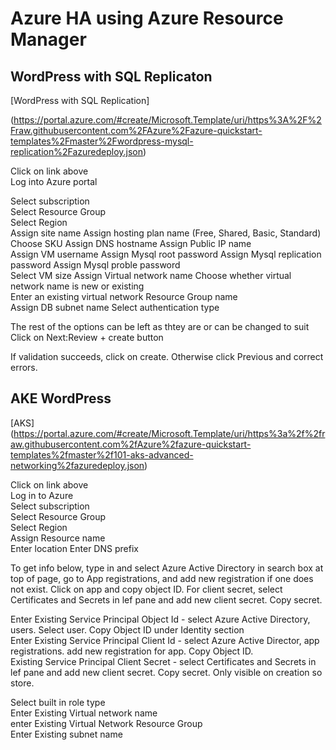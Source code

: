# Azure HA using Azure Resource Manager


## WordPress with SQL Replicaton 

[WordPress with SQL Replication]

(https://portal.azure.com/#create/Microsoft.Template/uri/https%3A%2F%2Fraw.githubusercontent.com%2FAzure%2Fazure-quickstart-templates%2Fmaster%2Fwordpress-mysql-replication%2Fazuredeploy.json)

Click on link above  
Log into Azure portal

Select subscription  
Select Resource Group  
Select Region  
Assign site name
Assign hosting plan name  (Free, Shared, Basic, Standard)  
Choose SKU 
Assign DNS hostname
Assign Public IP name  
Assign VM username
Assign Mysql root password
Assign Mysql replication password
Assign Mysql proble password  
Select VM size
Assign Virtual network name
Choose whether virtual network name is new or existing  
Enter an existing virtual network Resource Group name  
Assign DB subnet name
Select authentication type

The rest of the options can be left as thtey are or can be changed to suit 
Click on Next:Review + create button 

If validation succeeds, click on create. Otherwise click Previous and correct errors.


## AKE WordPress

[AKS] 
(https://portal.azure.com/#create/Microsoft.Template/uri/https%3a%2f%2fraw.githubusercontent.com%2fAzure%2fazure-quickstart-templates%2fmaster%2f101-aks-advanced-networking%2fazuredeploy.json)


Click on link above  
Log in to Azure  
Select subscription  
Select Resource Group  
Select Region  
Assign Resource name  
Enter location 
Enter DNS prefix  

To get info below, type in and select Azure Active Directory in search box at top of page, go to App registrations, and add new registration if one does not exist. Click on app and copy object ID. For client secret, select Certificates and Secrets in lef pane and add new client secret. Copy secret.  

Enter Existing Service Principal Object Id  - select Azure Active Directory, users. Select user. Copy Object ID under Identity section  
Enter Existing Service Principal Client Id  - select Azure Active Director, app registrations. add new registration for app. Copy Object ID.  
Existing Service Principal Client Secret  - select Certificates and Secrets in lef pane and add new client secret. Copy secret. Only visible on creation so store. 


Select built in role type  
Enter Existing Virtual network name  
enter Existing Virtual Network Resource Group  
Enter Existing subnet name  







